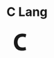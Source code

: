 # C Lang

<svg xmlns="http://www.w3.org/2000/svg"  height="68" viewBox="0 0 24 24"><path fill="currentColor" d="m15.45 15.97l.42 2.44c-.26.14-.68.27-1.24.39c-.57.13-1.24.2-2.01.2c-2.21-.04-3.87-.7-4.98-1.96c-1.14-1.27-1.68-2.88-1.68-4.83C6 9.9 6.68 8.13 8 6.89C9.28 5.64 10.92 5 12.9 5c.75 0 1.4.07 1.94.19s.94.25 1.2.4l-.6 2.49l-1.04-.34c-.4-.1-.87-.15-1.4-.15c-1.15-.01-2.11.36-2.86 1.1c-.76.73-1.14 1.85-1.18 3.34c.01 1.36.37 2.42 1.08 3.2c.71.77 1.7 1.17 2.99 1.18l1.33-.12c.43-.08.79-.19 1.09-.32Z"/></svg>